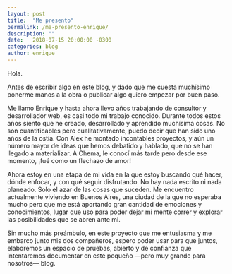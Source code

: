 ```yaml
---
layout: post
title:  "Me presento"
permalink: /me-presento-enrique/
description: ""
date:   2018-07-15 20:00:00 -0300
categories: blog
author: enrique
---
```

Hola.

Antes de escribir algo en este blog, y dado que me cuesta muchísimo ponerme manos a la obra o publicar algo quiero empezar por buen paso.

Me llamo Enrique y hasta ahora llevo años trabajando de consultor y desarrollador web, es casi todo mi trabajo conocido. Durante todos estos años siento que he creado, desarrollado y aprendido muchísima cosas. No son cuantificables pero cualitativamente, puedo decir que han sido uno años de la ostia. Con Alex he montado incontables proyectos, y aún un número mayor de ideas que hemos debatido y hablado, que no se han llegado a materializar. A Chema, le conocí más tarde pero desde ese momento, ¡fué como un flechazo de amor!

Ahora estoy en una etapa de mi vida en la que estoy buscando qué hacer, dónde enfocar, y con qué seguir disfrutando. No hay nada escrito ni nada planeado. Solo el azar de las cosas que suceden. Me encuentro actualmente viviendo en Buenos Aires, una ciudad de la que no esperaba mucho pero que me está aportando gran cantidad de emociones y conocimientos, lugar que uso para poder dejar mi mente correr y explorar las posibilidades que se abren ante mi.

Sin mucho más preámbulo, en este proyecto que me entusiasma y me embarco junto mis dos compañeros, espero poder usar para que juntos, elaboremos un espacio de pruebas, abierto y de confianza que intentaremos documentar en este pequeño —pero muy grande para nosotros— blog.